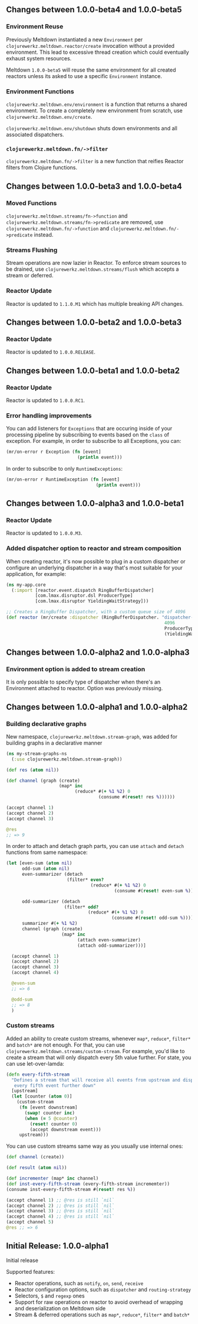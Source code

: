 ## Changes between 1.0.0-beta4 and 1.0.0-beta5

### Environment Reuse

Previously Meltdown instantiated a new `Environment` per
`clojurewerkz.meltdown.reactor/create` invocation without
a provided environment. This lead to excessive thread creation
which could eventually exhaust system resources.

Meltdown `1.0.0-beta5` will reuse the same environment for
all created reactors unless its asked to use a specific
`Environment` instance.


### Environment Functions

`clojurewerkz.meltdown.env/environment` is a function that returns
a shared environment. To create a completely new environment from
scratch, use `clojurewerkz.meltdown.env/create`.

`clojurewerkz.meltdown.env/shutdown` shuts down environments and
all associated dispatchers.


### `clojurewerkz.meltdown.fn/->filter`

`clojurewerkz.meltdown.fn/->filter` is a new function that reifies
Reactor filters from Clojure functions.


## Changes between 1.0.0-beta3 and 1.0.0-beta4

### Moved Functions

`clojurewerkz.meltdown.streams/fn->function` and
`clojurewerkz.meltdown.streams/fn->predicate` are removed, use
`clojurewerkz.meltdown.fn/->function` and
`clojurewerkz.meltdown.fn/->predicate` instead.

### Streams Flushing

Stream operations are now lazier in Reactor. To enforce stream
sources to be drained, use `clojurewerkz.meltdown.streams/flush`
which accepts a stream or deferred.

### Reactor Update

Reactor is updated to `1.1.0.M1` which has multiple breaking API
changes.


## Changes between 1.0.0-beta2 and 1.0.0-beta3

### Reactor Update

Reactor is updated to `1.0.0.RELEASE`.


## Changes between 1.0.0-beta1 and 1.0.0-beta2

### Reactor Update

Reactor is updated to `1.0.0.RC1`.

### Error handling improvements

You can add listeners for `Exceptions` that are occuring inside of your processing pipeline by
subscribing to events based on the `class` of exception. For example, in order to subscribe
to all Exceptions, you can:

```clj
(mr/on-error r Exception (fn [event]
                           (println event)))
```

In order to subscribe to only `RuntimeExceptions`:

```clj
(mr/on-error r RuntimeException (fn [event]
                                  (println event)))
```

## Changes between 1.0.0-alpha3 and 1.0.0-beta1

### Reactor Update

Reactor is updated to `1.0.0.M3`.


### Added dispatcher option to reactor and stream composition

When creating reactor, it's now possible to plug in a custom dispatcher or configure an underlying
dispatcher in a way that's most suitable for your application, for example:

```clj
(ns my-app.core
  (:import [reactor.event.dispatch RingBufferDispatcher]
           [com.lmax.disruptor.dsl ProducerType]
           [com.lmax.disruptor YieldingWaitStrategy]))

;; Creates a RingBuffer Dispatcher, with a custom queue size of 4096
(def reactor (mr/create :dispatcher (RingBufferDispatcher. "dispatcher-name"
                                                            4096
                                                            ProducerType/MULTI
                                                            (YieldingWaitStrategy.))))
```

## Changes between 1.0.0-alpha2 and 1.0.0-alpha3

### Environment option is added to stream creation

It is only possible to specify type of dispatcher when there's an Environment attached to reactor.
Option was previously missing.



## Changes between 1.0.0-alpha1 and 1.0.0-alpha2

### Building declarative graphs

New namespace, `clojurewerkz.meltdown.stream-graph`, was added for building graphs in a declarative
manner

```clj
(ns my-stream-graphs-ns
  (:use clojurewerkz.meltdown.stream-graph))

(def res (atom nil))

(def channel (graph (create)
                    (map* inc
                          (reduce* #(+ %1 %2) 0
                                   (consume #(reset! res %))))))

(accept channel 1)
(accept channel 2)
(accept channel 3)

@res
;; => 9
```

In order to attach and detach graph parts, you can use `attach` and `detach` functions from same
namespace:

```clj
(let [even-sum (atom nil)
      odd-sum (atom nil)
      even-summarizer (detach
                       (filter* even?
                                (reduce* #(+ %1 %2) 0
                                         (consume #(reset! even-sum %)))))

      odd-summarizer (detach
                      (filter* odd?
                               (reduce* #(+ %1 %2) 0
                                        (consume #(reset! odd-sum %)))))
      summarizer #(+ %1 %2)
      channel (graph (create)
                     (map* inc
                           (attach even-summarizer)
                           (attach odd-summarizer)))]

  (accept channel 1)
  (accept channel 2)
  (accept channel 3)
  (accept channel 4)

  @even-sum
  ;; => 6

  @odd-sum
  ;; => 8
  )
```


### Custom streams

Added an ability to create custom streams, whenever `map*`, `reduce*`, `filter*` and `batch*` are not
enough. For that, you can use `clojurewerkz.meltdown.streams/custom-stream`. For example, you'd like
to create a stream that will only dispatch every 5th value further. For state, you can use
let-over-lamda:

```clj
(defn every-fifth-stream
  "Defines a stream that will receive all events from upstream and dispatch
   every fifth event further down"
  [upstream]
  (let [counter (atom 0)]
    (custom-stream
     (fn [event downstream]
       (swap! counter inc)
       (when (= 5 @counter)
         (reset! counter 0)
         (accept downstream event)))
     upstream)))
```

You can use custom streams same way as you usually use internal ones:

```clj
(def channel (create))

(def result (atom nil))

(def incrementer (map* inc channel)
(def inst-every-fifth-stream (every-fifth-stream incrememter))
(consume inst-every-fifth-stream #(reset! res %))

(accept channel 1) ;; @res is still `nil`
(accept channel 2) ;; @res is still `nil`
(accept channel 3) ;; @res is still `nil`
(accept channel 4) ;; @res is still `nil`
(accept channel 5)
@res ;; => 6
```



## Initial Release: 1.0.0-alpha1

Initial release

Supported features:

  * Reactor operations, such as `notify`, `on`, `send`, `receive`
  * Reactor configuration options, such as `dispatcher` and `routing-strategy`
  * Selectors, `$` and `regexp` ones
  * Support for raw operations on reactor to avoid overhead of wrapping and deserialization
    on Meltdown side
  * Stream & deferred operations such as `map*`, `reduce*`, `filter*` and `batch*`
